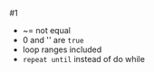 #1 
- ~= not equal
- 0 and '' are `true`
- loop ranges included
-  `repeat until` instead of do while
